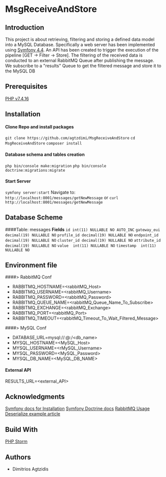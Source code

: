 # MsgReceiveAndStore

## Introduction

This project is about retrieving, filtering and storing a defined data model into a MySQL Database.
Specifically a web server has been implemented using [Symfony 4.4](https://symfony.com/doc/4.4/index.html).
An API has been created to trigger the execution of the pipeline [GET -> Filter -> Store].
The filtering of the received data is conducted to an external RabbitMQ Queue after publishing the message.
We subscribe to a "results" Queue to get the filtered message and store it to the MySQL DB

## Prerequisites

[PHP v7.4.16](https://www.php.net/archive/2021.php#2021-03-04-1)

## Installation

#### Clone Repo and install packages

`git clone https://github.com/agtzdimi/MsgReceiveAndStore`
`cd MsgReceiveAndStore`
`composer install`

#### Database schema and tables creation
`php bin/console make:migration`
`php bin/console doctrine:migrations:migrate`

#### Start Server
`symfony server:start`
Navigate to:
`http://localhost:8001/messages/getNewMessage`
or
`curl http://localhost:8001/messages/getNewMessage`

## Database Scheme

####Table: messages
**Fields**
`id int(11) NULLABLE NO AUTO_INC`
`gateway_eui decimal(19) NULLABLE NO`
`profile_id decimal(19) NULLABLE NO`
`endpoint_id decimal(19) NULLABLE NO`
`cluster_id decimal(19) NULLABLE NO`
`attribute_id decimal(19) NULLABLE NO`
`value  int(11) NULLABLE NO`
`timestamp  int(11) NULLABLE NO`

## Environment file

####> RabbitMQ Conf

- RABBITMQ_HOSTNAME=<rabbitMQ_Host>
- RABBITMQ_USERNAME=<rabbitMQ_Username>
- RABBITMQ_PASSWORD=<rabbitMQ_Password>
- RABBITMQ_QUEUE_NAME=<rabbitMQ_Queue_Name_To_Subscribe>
- RABBITMQ_EXCHANGE=<rabbitMQ_Exchange>
- RABBITMQ_PORT=<rabbitMQ_Port>
- RABBITMQ_TIMEOUT=<rabbitMQ_Timeout_To_Wait_Filtered_Message>

####> MySQL Conf
- DATABASE_URL=mysql://<username>:<password>@<host>:<port>/<db_name>
- MYSQL_HOSTNAME=<MySQL_Host>
- MYSQL_USERNAME=<rMySQL_Username>
- MYSQL_PASSWORD=<MySQL_Password>
- MYSQL_DB_NAME=<MySQL_DB_NAME>

#### External API
RESULTS_URL=<external_API>

## Acknowledgments

[Symfony docs for Installation](https://symfony.com/doc/current/setup.html)
[Symfony Doctrine docs](https://symfony.com/doc/current/doctrine.html)
[RabbitMQ Usage](https://www.rabbitmq.com/tutorials/tutorial-five-php.html)
[Deserialize example article](https://medium.com/infostud/using-symfony-serializer-to-consume-rest-apis-in-oop-way-9c5de319ef7b)

## Build With
[PHP Storm](https://www.jetbrains.com/phpstorm/promo/?gclid=CjwKCAiAkJKCBhAyEiwAKQBCkjHBgaGK1XIupqE2f7ygHqZVo49OGbdm7fLSH38cmzV1QBipopme8hoCAe4QAvD_BwE)

## Authors

- Dimitrios Agtzidis
